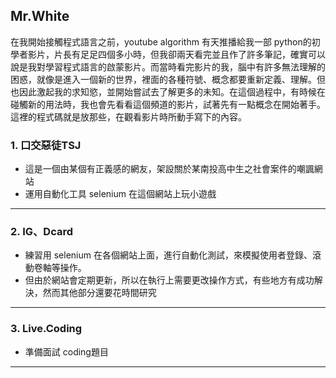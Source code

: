 ## Mr.White
在我開始接觸程式語言之前，youtube algorithm 有天推播給我一部 python的初學者影片，片長有足足四個多小時，但我卻兩天看完並且作了許多筆記，確實可以說是我對學習程式語言的啟蒙影片。而當時看完影片的我，腦中有許多無法理解的困惑，就像是進入一個新的世界，裡面的各種符號、概念都要重新定義、理解。但也因此激起我的求知慾，並開始嘗試去了解更多的未知。在這個過程中，有時候在碰觸新的用法時，我也會先看看這個頻道的影片，試著先有一點概念在開始著手。這裡的程式碼就是放那些，在觀看影片時所動手寫下的內容。

### 1. 口交惡徒TSJ
* 這是一個由某個有正義感的網友，架設關於某南投高中生之社會案件的嘲諷網站
* 運用自動化工具 selenium 在這個網站上玩小遊戲
<hr>

### 2. IG、Dcard
* 練習用 selenium 在各個網站上面，進行自動化測試，來模擬使用者登錄、滾動卷軸等操作。
* 但由於網站會定期更新，所以在執行上需要更改操作方式，有些地方有成功解決，然而其他部分還要花時間研究
<hr>

### 3. Live.Coding
* 準備面試 coding題目
<hr>
